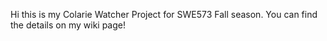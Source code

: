 Hi this is my Colarie Watcher Project for SWE573 Fall season. You can find the details on my wiki page!
